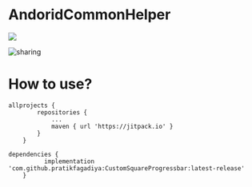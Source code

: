 # AndoridCommonHelper
[![](https://jitpack.io/v/pratikfagadiya/CustomSquareProgressbar.svg)](https://jitpack.io/#pratikfagadiya/CustomSquareProgressbar)

![sharing](https://user-images.githubusercontent.com/66842132/118346285-f90b9480-b557-11eb-88b4-f0a14f859c92.gif)

# How to use?

```
allprojects {
		repositories {
			...
			maven { url 'https://jitpack.io' }
		}
	}
```
```
dependencies {
          implementation 'com.github.pratikfagadiya:CustomSquareProgressbar:latest-release'
	}
```
